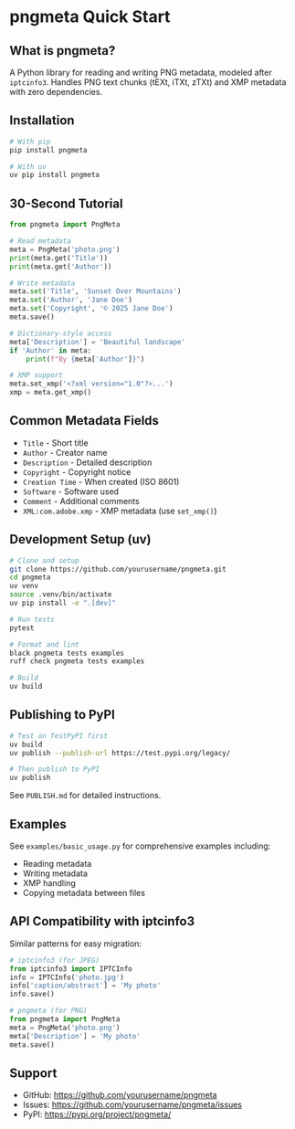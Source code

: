 # pngmeta Quick Start

## What is pngmeta?

A Python library for reading and writing PNG metadata, modeled after `iptcinfo3`. Handles PNG text chunks (tEXt, iTXt, zTXt) and XMP metadata with zero dependencies.

## Installation

```bash
# With pip
pip install pngmeta

# With uv
uv pip install pngmeta
```

## 30-Second Tutorial

```python
from pngmeta import PngMeta

# Read metadata
meta = PngMeta('photo.png')
print(meta.get('Title'))
print(meta.get('Author'))

# Write metadata
meta.set('Title', 'Sunset Over Mountains')
meta.set('Author', 'Jane Doe')
meta.set('Copyright', '© 2025 Jane Doe')
meta.save()

# Dictionary-style access
meta['Description'] = 'Beautiful landscape'
if 'Author' in meta:
    print(f"By {meta['Author']}")

# XMP support
meta.set_xmp('<?xml version="1.0"?>...')
xmp = meta.get_xmp()
```

## Common Metadata Fields

- `Title` - Short title
- `Author` - Creator name
- `Description` - Detailed description
- `Copyright` - Copyright notice
- `Creation Time` - When created (ISO 8601)
- `Software` - Software used
- `Comment` - Additional comments
- `XML:com.adobe.xmp` - XMP metadata (use `set_xmp()`)

## Development Setup (uv)

```bash
# Clone and setup
git clone https://github.com/yourusername/pngmeta.git
cd pngmeta
uv venv
source .venv/bin/activate
uv pip install -e ".[dev]"

# Run tests
pytest

# Format and lint
black pngmeta tests examples
ruff check pngmeta tests examples

# Build
uv build
```

## Publishing to PyPI

```bash
# Test on TestPyPI first
uv build
uv publish --publish-url https://test.pypi.org/legacy/

# Then publish to PyPI
uv publish
```

See `PUBLISH.md` for detailed instructions.

## Examples

See `examples/basic_usage.py` for comprehensive examples including:
- Reading metadata
- Writing metadata
- XMP handling
- Copying metadata between files

## API Compatibility with iptcinfo3

Similar patterns for easy migration:

```python
# iptcinfo3 (for JPEG)
from iptcinfo3 import IPTCInfo
info = IPTCInfo('photo.jpg')
info['caption/abstract'] = 'My photo'
info.save()

# pngmeta (for PNG)
from pngmeta import PngMeta
meta = PngMeta('photo.png')
meta['Description'] = 'My photo'
meta.save()
```

## Support

- GitHub: https://github.com/yourusername/pngmeta
- Issues: https://github.com/yourusername/pngmeta/issues
- PyPI: https://pypi.org/project/pngmeta/
